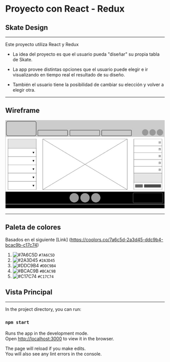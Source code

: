 # Proyecto con React - Redux
## Skate Design

---------------------

Este proyecto utiliza React y Redux

- La idea del proyecto es que el usuario pueda "diseñar" su propia tabla de Skate.

- La app provee distintas opciones que el usuario puede elegir e ir visualizando en tiempo real el resultado de su diseño.

- También el usuario tiene la posibilidad de cambiar su elección y volver a elegir otra.

---

## Wireframe

![wireframe](/public/images/design-images/wireframe-v1.jpg)

---

## Paleta de colores
   
   Basados en el siguiente [Link] (https://coolors.co/7a6c5d-2a3d45-ddc9b4-bcac9b-c17c74)

   1. ![#7A6C5D](https://via.placeholder.com/15/7A6C5D/000000?text=+) `#7A6C5D`
   2. ![#2A3D45](https://via.placeholder.com/15/2A3D45/000000?text=+) `#2A3D45`
   3. ![#DDC9B4](https://via.placeholder.com/15/DDC9B4/000000?text=+) `#DDC9B4`
   4. ![#BCAC9B](https://via.placeholder.com/15/BCAC9B/000000?text=+) `#BCAC9B`
   5. ![#C17C74](https://via.placeholder.com/15/C17C74/000000?text=+) `#C17C74`

## Vista Principal


---





In the project directory, you can run:

### `npm start`

Runs the app in the development mode.\
Open [http://localhost:3000](http://localhost:3000) to view it in the browser.

The page will reload if you make edits.\
You will also see any lint errors in the console.
